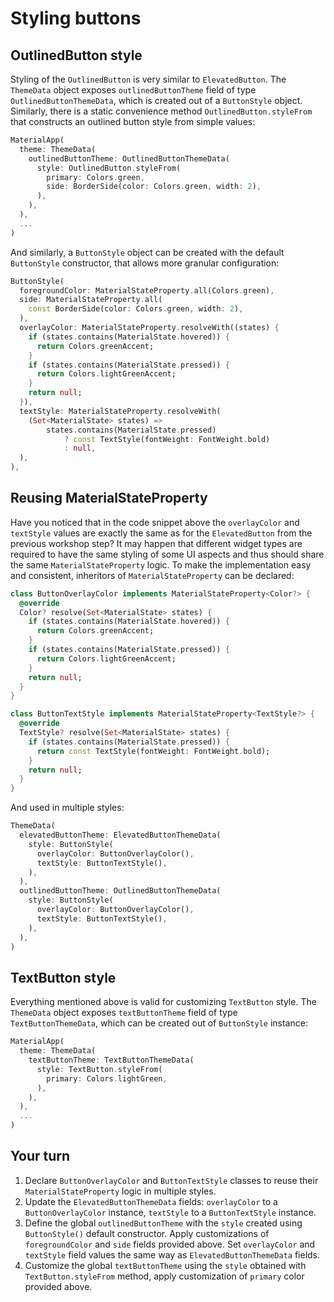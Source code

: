 # Styling buttons

## OutlinedButton style

Styling of the `OutlinedButton` is very similar to `ElevatedButton`. The `ThemeData` object exposes `outlinedButtonTheme` field of type `OutlinedButtonThemeData`, which is created out of a `ButtonStyle` object. Similarly, there is a static convenience method `OutlinedButton.styleFrom` that constructs an outlined button style from simple values:

```dart
MaterialApp(
  theme: ThemeData(
    outlinedButtonTheme: OutlinedButtonThemeData(
      style: OutlinedButton.styleFrom(
        primary: Colors.green,
        side: BorderSide(color: Colors.green, width: 2),
      ),
    ),
  ),
  ...
)
```

And similarly, a `ButtonStyle` object can be created with the default `ButtonStyle` constructor, that allows more granular configuration:

```dart
ButtonStyle(
  foregroundColor: MaterialStateProperty.all(Colors.green),
  side: MaterialStateProperty.all(
    const BorderSide(color: Colors.green, width: 2),
  ),
  overlayColor: MaterialStateProperty.resolveWith((states) {
    if (states.contains(MaterialState.hovered)) {
      return Colors.greenAccent;
    }
    if (states.contains(MaterialState.pressed)) {
      return Colors.lightGreenAccent;
    }
    return null;
  }),
  textStyle: MaterialStateProperty.resolveWith(
    (Set<MaterialState> states) =>
        states.contains(MaterialState.pressed)
            ? const TextStyle(fontWeight: FontWeight.bold)
            : null,
  ),
),
```

## Reusing MaterialStateProperty

Have you noticed that in the code snippet above the `overlayColor` and `textStyle` values are exactly the same as for the `ElevatedButton` from the previous workshop step? It may happen that different widget types are required to have the same styling of some UI aspects and thus should share the same `MaterialStateProperty` logic. To make the implementation easy and consistent, inheritors of `MaterialStateProperty` can be declared:

```dart
class ButtonOverlayColor implements MaterialStateProperty<Color?> {
  @override
  Color? resolve(Set<MaterialState> states) {
    if (states.contains(MaterialState.hovered)) {
      return Colors.greenAccent;
    }
    if (states.contains(MaterialState.pressed)) {
      return Colors.lightGreenAccent;
    }
    return null;
  }
}
```

```dart
class ButtonTextStyle implements MaterialStateProperty<TextStyle?> {
  @override
  TextStyle? resolve(Set<MaterialState> states) {
    if (states.contains(MaterialState.pressed)) {
      return const TextStyle(fontWeight: FontWeight.bold);
    }
    return null;
  }
}
```

And used in multiple styles:

```dart
ThemeData(
  elevatedButtonTheme: ElevatedButtonThemeData(
    style: ButtonStyle(
      overlayColor: ButtonOverlayColor(),
      textStyle: ButtonTextStyle(),
    ),
  ),
  outlinedButtonTheme: OutlinedButtonThemeData(
    style: ButtonStyle(
      overlayColor: ButtonOverlayColor(),
      textStyle: ButtonTextStyle(),
    ),
  ),
)
```

## TextButton style

Everything mentioned above is valid for customizing `TextButton` style. The `ThemeData` object exposes `textButtonTheme` field of type `TextButtonThemeData`, which can be created out of `ButtonStyle` instance:

```dart
MaterialApp(
  theme: ThemeData(
    textButtonTheme: TextButtonThemeData(
      style: TextButton.styleFrom(
        primary: Colors.lightGreen,
      ),
    ),
  ),
  ...
)
```

## Your turn

1. Declare `ButtonOverlayColor` and `ButtonTextStyle` classes to reuse their `MaterialStateProperty` logic in multiple styles.
2. Update the `ElevatedButtonThemeData` fields: `overlayColor` to a `ButtonOverlayColor` instance, `textStyle` to a `ButtonTextStyle` instance.
3. Define the global `outlinedButtonTheme` with the `style` created using `ButtonStyle()` default constructor. Apply customizations of `foregroundColor` and `side` fields provided above.  Set `overlayColor` and `textStyle` field values the same way as `ElevatedButtonThemeData` fields.  
4. Customize the global `textButtonTheme` using the `style` obtained with `TextButton.styleFrom` method, apply customization of `primary` color provided above.

